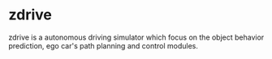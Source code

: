 # zdrive
zdrive is a autonomous driving simulator which focus on the object behavior prediction, ego car's path planning and control modules.
